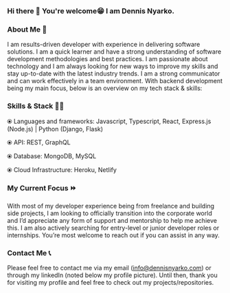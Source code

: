 ### Hi there 👋 You're welcome😁 I am Dennis Nyarko.

### About Me 🤔
I am results-driven developer with experience in delivering software solutions. I am a quick learner and have a strong understanding of software development methodologies and best practices. I am passionate about technology and I am always looking for new ways to improve my skills and stay up-to-date with the latest industry trends. I am a strong communicator and can work effectively in a team environment. With backend development being my main focus, below is an overview on my tech stack & skills: 

### Skills & Stack 👨‍💻

⦿ Languages and frameworks: Javascript, Typescript, React, Express.js (Node.js) | Python (Django, Flask) 

⦿ API: REST, GraphQL 

⦿ Database: MongoDB, MySQL 

⦿ Cloud Infrastructure: Heroku, Netlify 

### My Current Focus ⏩
With most of my developer experience being from freelance and building side projects, I am looking to officially transition into the corporate world and I’d appreciate any form of support and mentorship to help me achieve this. I am also actively searching for entry-level or junior developer roles or internships. You’re most welcome to reach out if you can assist in any way.

### Contact Me 📞
Please feel free to contact me via my email (info@dennisnyarko.com) or through my linkedIn (noted below my profile picture). Until then, thank you for visiting my profile and feel free to check out my projects/repositories. 

